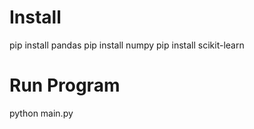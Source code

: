 # Install
pip install pandas
pip install numpy
pip install scikit-learn

# Run Program
python main.py
